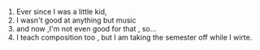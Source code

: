 1. Ever since I was a little kid, 
2. I wasn't good at anything  but music
3. and now ,I'm not even good for that , so...
4. I teach composition too , but I am taking the semester off while I wirte.